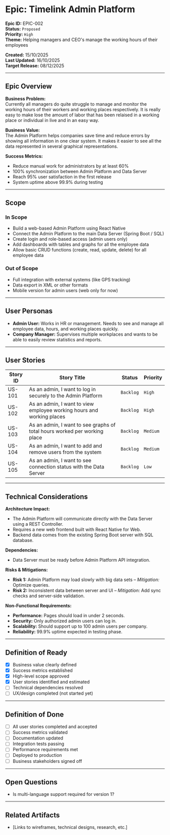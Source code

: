 # Epic: Timelink Admin Platform

**Epic ID:** EPIC-002  
**Status:** `Proposed`  
**Priority:** `High`  
**Theme:** Helping managers and CEO's manage the working hours of their employees

**Created:** 15/10/2025   
**Last Updated:** 16/10/2025   
**Target Release:** 08/12/2025  

---

## Epic Overview

**Business Problem:**  
Currently all managers do quite struggle to manage and monitor the working hours of their workers and working places respectively. It is really easy to make lose the amount of labor that has been relaised in a working place or individual in live and in an easy way.

**Business Value:**  
The Admin Platform helps companies save time and reduce errors by showing all information in one clear system. It makes it easier to see all the data represented in several graphical representations.

**Success Metrics:**  
- Reduce manual work for administrators by at least 60%  
- 100% synchronization between Admin Platform and Data Server  
- Reach 95% user satisfaction in the first release  
- System uptime above 99.9% during testing

---

## Scope

### In Scope
- Build a web-based Admin Platform using React Native  
- Connect the Admin Platform to the main Data Server (Spring Boot / SQL)  
- Create login and role-based access (admin users only)  
- Add dashboards with tables and graphs for all the employee data 
- Allow basic CRUD functions (create, read, update, delete) for all employee data  

### Out of Scope
- Full integration with external systems (like GPS tracking)  
- Data export in XML or other formats  
- Mobile version for admin users (web only for now)

---

## User Personas
- **Admin User:** Works in HR or management. Needs to see and manage all employee data, hours, and working places quickly.  
- **Company Manager:** Supervises multiple workplaces and wants to be able to easily review statistics and reports.

---

## User Stories
| Story ID | Story Title | Status | Priority |
|----------|-------------|---------|----------|
| US-101 | As an admin, I want to log in securely to the Admin Platform | `Backlog` | `High` |
| US-102 | As an admin, I want to view employee working hours and working places | `Backlog` | `High` |
| US-103 | As an admin, I want to see graphs of total hours worked per working place | `Backlog` | `Medium` |
| US-104 | As an admin, I want to add and remove users from the system | `Backlog` | `Medium` |
| US-105 | As an admin, I want to see connection status with the Data Server | `Backlog` | `Low` |

---

## Technical Considerations

**Architecture Impact:**  
- The Admin Platform will communicate directly with the Data Server using a REST Controller.  
- Requires a new web frontend built with React Native for Web.  
- Backend data comes from the existing Spring Boot server with SQL database.  

**Dependencies:**  
- Data Server must be ready before Admin Platform API integration. 

**Risks & Mitigations:**  
- **Risk 1:** Admin Platform may load slowly with big data sets – *Mitigation:* Optimize queries.  
- **Risk 2:** Inconsistent data between server and UI – *Mitigation:* Add sync checks and server-side validation.

**Non-Functional Requirements:**  
- **Performance:** Pages should load in under 2 seconds.  
- **Security:** Only authorized admin users can log in.  
- **Scalability:** Should support up to 100 admin users per company.  
- **Reliability:** 99.9% uptime expected in testing phase.  

---

## Definition of Ready
- [x] Business value clearly defined  
- [x] Success metrics established  
- [x] High-level scope approved  
- [x] User stories identified and estimated  
- [ ] Technical dependencies resolved  
- [ ] UX/design completed (not started yet)  

---

## Definition of Done
- [ ] All user stories completed and accepted  
- [ ] Success metrics validated  
- [ ] Documentation updated  
- [ ] Integration tests passing  
- [ ] Performance requirements met  
- [ ] Deployed to production  
- [ ] Business stakeholders signed off  

---

## Open Questions
- Is multi-language support required for version 1?  

---

## Related Artifacts
- [Links to wireframes, technical designs, research, etc.]